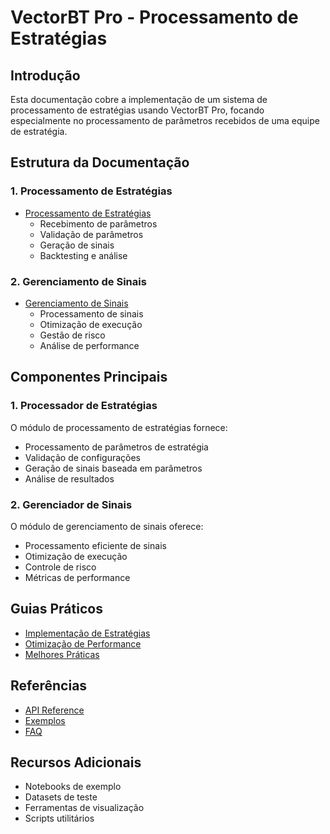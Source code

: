 # VectorBT Pro - Processamento de Estratégias

## Introdução
Esta documentação cobre a implementação de um sistema de processamento de estratégias usando VectorBT Pro, focando especialmente no processamento de parâmetros recebidos de uma equipe de estratégia.

## Estrutura da Documentação

### 1. Processamento de Estratégias
- [Processamento de Estratégias](01_Strategy_Processing.md)
  - Recebimento de parâmetros
  - Validação de parâmetros
  - Geração de sinais
  - Backtesting e análise

### 2. Gerenciamento de Sinais
- [Gerenciamento de Sinais](02_Signal_Management.md)
  - Processamento de sinais
  - Otimização de execução
  - Gestão de risco
  - Análise de performance

## Componentes Principais

### 1. Processador de Estratégias
O módulo de processamento de estratégias fornece:
- Processamento de parâmetros de estratégia
- Validação de configurações
- Geração de sinais baseada em parâmetros
- Análise de resultados

### 2. Gerenciador de Sinais
O módulo de gerenciamento de sinais oferece:
- Processamento eficiente de sinais
- Otimização de execução
- Controle de risco
- Métricas de performance

## Guias Práticos
- [Implementação de Estratégias](guides/Strategy_Implementation.md)
- [Otimização de Performance](guides/Performance_Optimization.md)
- [Melhores Práticas](guides/Best_Practices.md)

## Referências
- [API Reference](api_reference.md)
- [Exemplos](examples.md)
- [FAQ](faq.md)

## Recursos Adicionais
- Notebooks de exemplo
- Datasets de teste
- Ferramentas de visualização
- Scripts utilitários
